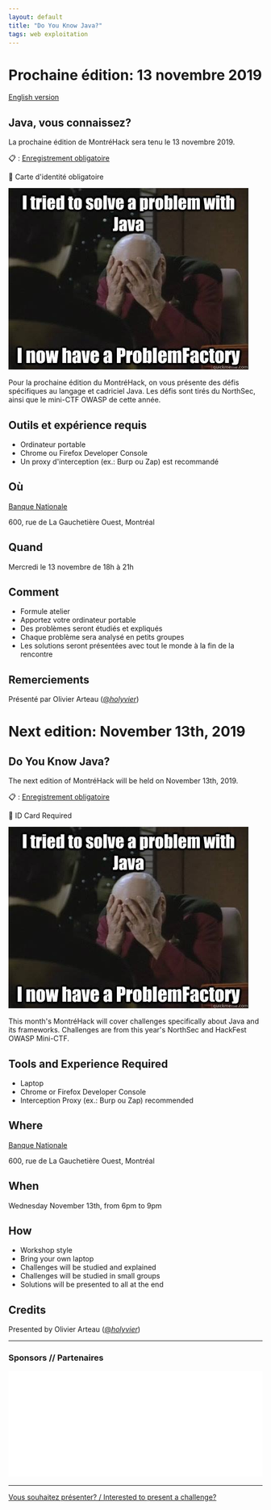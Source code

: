 ```yaml
---
layout: default
title: "Do You Know Java?"
tags: web exploitation
---
```


# Prochaine édition: 13 novembre 2019

[English version](#english)

## Java, vous connaissez?

La prochaine édition de MontréHack sera tenu le 13 novembre 2019.

:clipboard: : [Enregistrement obligatoire](https://www.eventbrite.ca/e/montrehack-do-you-know-java-tickets-81550296131)

:bust_in_silhouette: Carte d'identité obligatoire

![Java Security](/images/19-11_java.jpg)

Pour la prochaine édition du MontréHack, on vous présente des défis spécifiques
au langage et cadriciel Java. Les défis sont tirés du NorthSec, ainsi que le
mini-CTF OWASP de cette année.

## Outils et expérience requis

* Ordinateur portable
* Chrome ou Firefox Developer Console
* Un proxy d'interception (ex.: Burp ou Zap) est recommandé

## Où

[Banque Nationale](https://www.bnc.ca/)

600, rue de La Gauchetière Ouest, Montréal

## Quand

Mercredi le 13 novembre de 18h à 21h

## Comment
 
* Formule atelier
* Apportez votre ordinateur portable
* Des problèmes seront étudiés et expliqués
* Chaque problème sera analysé en petits groupes
* Les solutions seront présentées avec tout le monde à la fin de la rencontre

## Remerciements

Présenté par Olivier Arteau ([@_holyvier_](https://twitter.com/_holyvier_))


<a id="english"></a>

# Next edition: November 13th, 2019

## Do You Know Java?

The next edition of MontréHack will be held on November 13th, 2019.

:clipboard: : [Enregistrement obligatoire](https://www.eventbrite.ca/e/montrehack-do-you-know-java-tickets-81550296131)

:bust_in_silhouette: ID Card Required

![Java Security](/images/19-11_java.jpg)

This month's MontréHack will cover challenges specifically about Java and its frameworks.
Challenges are from this year's NorthSec and HackFest OWASP Mini-CTF.

## Tools and Experience Required

* Laptop
* Chrome or Firefox Developer Console
* Interception Proxy (ex.: Burp ou Zap) recommended

## Where

[Banque Nationale](https://www.bnc.ca/)

600, rue de La Gauchetière Ouest, Montréal

## When

Wednesday November 13th, from 6pm to 9pm

## How

* Workshop style
* Bring your own laptop
* Challenges will be studied and explained
* Challenges will be studied in small groups
* Solutions will be presented to all at the end

## Credits

Presented by Olivier Arteau ([@_holyvier_](https://twitter.com/_holyvier_))

<hr/>

### Sponsors // Partenaires

[![Banque Nationale](/images/sponsor_bnc_white.png)](https://emplois.bnc.ca/recherche-d'offres/ALL?orgIds=5888&ac=29784&alp=ALL&alt=0&ascf=%5b%7b%22Key%22:%22ALL%22,%22Value%22:null%7d%5d&)

<hr/>

[Vous souhaitez présenter? / Interested to present a challenge?](https://docs.google.com/forms/d/140e7Fe9CO5gh3Ss35bozQqLIBMIDZB5DQ6PRbR7zowU/edit)
